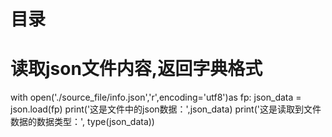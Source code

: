 # 目录

# 读取json文件内容,返回字典格式
with open('./source_file/info.json','r',encoding='utf8')as fp:
    json_data = json.load(fp) print('这是文件中的json数据：',json_data) print('这是读取到文件数据的数据类型：', type(json_data))
<!--stackedit_data:
eyJoaXN0b3J5IjpbLTEwNTE0MDU2NV19
-->